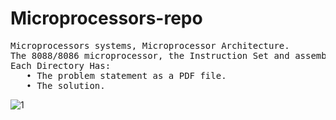 # Microprocessors-repo
<pre>
Microprocessors systems, Microprocessor Architecture.
The 8088/8086 microprocessor, the Instruction Set and assembly programming of the 8088/8086 family. Hardware Specifications, Memory interface, Input/ output Interface and Interrupts.
Each Directory Has:
   • The problem statement as a PDF file.
   • The solution.
</pre>

![1](https://www.intel.la/content/dam/www/public/us/en/images/photography-consumer/rwd/adobestock-rwd.jpg.rendition.intel.web.864.486.jpg)
